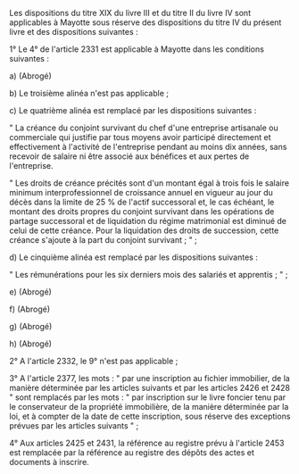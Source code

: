 Les dispositions du titre XIX du livre III et du titre II du livre IV sont applicables à Mayotte sous réserve des dispositions du titre IV du présent livre et des dispositions suivantes :

1° Le 4° de l'article 2331 est applicable à Mayotte dans les conditions suivantes :

a) (Abrogé)

b) Le troisième alinéa n'est pas applicable ;

c) Le quatrième alinéa est remplacé par les dispositions suivantes :

" La créance du conjoint survivant du chef d'une entreprise artisanale ou commerciale qui justifie par tous moyens avoir participé directement et effectivement à l'activité de l'entreprise pendant au moins dix années, sans recevoir de salaire ni être associé aux bénéfices et aux pertes de l'entreprise.

" Les droits de créance précités sont d'un montant égal à trois fois le salaire minimum interprofessionnel de croissance annuel en vigueur au jour du décès dans la limite de 25 % de l'actif successoral et, le cas échéant, le montant des droits propres du conjoint survivant dans les opérations de partage successoral et de liquidation du régime matrimonial est diminué de celui de cette créance. Pour la liquidation des droits de succession, cette créance s'ajoute à la part du conjoint survivant ; " ;

d) Le cinquième alinéa est remplacé par les dispositions suivantes :

" Les rémunérations pour les six derniers mois des salariés et apprentis ; " ;

e) (Abrogé)

f) (Abrogé)

g) (Abrogé)

h) (Abrogé)

2° A l'article 2332, le 9° n'est pas applicable ;

3° A l'article 2377, les mots : " par une inscription au fichier immobilier, de la manière déterminée par les articles suivants et par les articles 2426 et 2428 " sont remplacés par les mots : " par inscription sur le livre foncier tenu par le conservateur de la propriété immobilière, de la manière déterminée par la loi, et à compter de la date de cette inscription, sous réserve des exceptions prévues par les articles suivants " ;

4° Aux articles 2425 et 2431, la référence au registre prévu à l'article 2453 est remplacée par la référence au registre des dépôts des actes et documents à inscrire.
